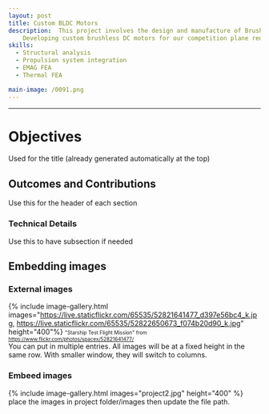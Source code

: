```yaml
---
layout: post
title: Custom BLDC Motors
description:  This project involves the design and manufacture of Brushless DC motors for our competition humanitarian drone design 
    Developing custom brushless DC motors for our competition plane required heavy amounts of theoretical analysis and simulation as well as data processing and design optimisation
skills: 
  - Structural analysis
  - Propulsion system integration
  - EMAG FEA
  - Thermal FEA

main-image: /0091.png
---
```


---
# Objectives 
Used for the title (already generated automatically at the top)
## Outcomes and Contributions 
Use this for the header of each section
### Technical Details
Use this to have subsection if needed


## Embedding images 
### External images
{% include image-gallery.html images="https://live.staticflickr.com/65535/52821641477_d397e56bc4_k.jpg, https://live.staticflickr.com/65535/52822650673_f074b20d90_k.jpg" height="400"%}
<span style="font-size: 10px">"Starship Test Flight Mission" from https://www.flickr.com/photos/spacex/52821641477/</span>  
You can put in multiple entries. All images will be at a fixed height in the same row. With smaller window, they will switch to columns.  

### Embeed images
{% include image-gallery.html images="project2.jpg" height="400" %} 
place the images in project folder/images then update the file path.   




